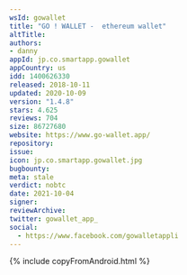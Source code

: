 ```yaml
---
wsId: gowallet
title: "GO ! WALLET -  ethereum wallet"
altTitle: 
authors:
- danny
appId: jp.co.smartapp.gowallet
appCountry: us
idd: 1400626330
released: 2018-10-11
updated: 2020-10-09
version: "1.4.8"
stars: 4.625
reviews: 704
size: 86727680
website: https://www.go-wallet.app/
repository: 
issue: 
icon: jp.co.smartapp.gowallet.jpg
bugbounty: 
meta: stale
verdict: nobtc
date: 2021-10-04
signer: 
reviewArchive:
twitter: gowallet_app_
social:
  - https://www.facebook.com/gowalletappli
---
```


{% include copyFromAndroid.html %}
